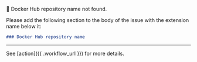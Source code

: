 :no_entry_sign: Docker Hub repository name not found.

Please add the following section to the body of the issue with the extension name below it:

```md
### Docker Hub repository name
```

---
See [action]({{ .workflow_url }}) for more details.
